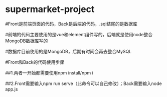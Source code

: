 # supermarket-project

#Front是前端页面的代码，Back是后端的代码，.sql结尾的是数据库

#前端的代码主要使用的是vue和element组件写的，后端就是使用node整合MongoDB数据库写的

#数据库目前使用的是MongoDB，后期有时间会再去整合MySQL

#Front和Back的代码使用步骤

##1.两者一开始都需要使用npm install/npm i


##2.Front需要输入npm run serve（此命令可以自己修改）；Back需要输入node app.js


